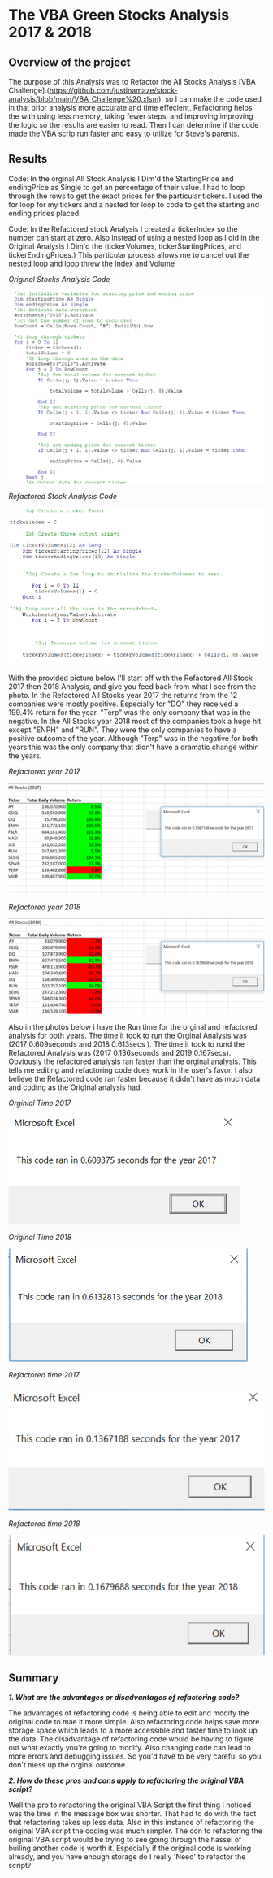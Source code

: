 # The VBA Green Stocks Analysis 2017 & 2018

## Overview of the project 
The purpose of this Analysis was to Refactor the All Stocks Analysis [VBA Challenge].(https://github.com/justinamaze/stock-analysis/blob/main/VBA_Challenge%20.xlsm). so I can make the code used in that prior analysis more accurate and time effecient. Refactoring helps the with using less memory, taking fewer steps, and improving
improving the logic so the results are easier to read. Then I can determine if the code made the VBA scrip run faster
and easy to utilize for Steve's parents. 



## Results
Code: In the orginal All Stock Analysis I Dim'd the StartingPrice and endingPrice as Single to get an percentage of their value. I had to loop 
through the rows to get the exact prices for the particular tickers. I used the for loop for my tickers and a nested for loop to code 
to get the starting and ending prices placed.

Code: In the Refactored stock Analysis I created a tickerIndex so the number can start at zero. Also instead of using a nested loop as I did in the
Original Analysis I Dim'd the (tickerVolumes, tickerStartingPrices, and tickerEndingPrices.) This particular process allows me to cancel out the nested 
loop and loop threw the Index and Volume

*Original Stocks Analysis Code*

![Resources/Original_Stock_Analysis_Code.PNG](/Resources/Original_Stock_Analysis_Code.PNG)

*Refactored Stock Analysis Code*

![Resources/Refactored_Stock_Analysis_Code.PNG](/Resources/Refactored_Stock_Analysis_Code.PNG)



With the provided picture below I'll start off with the Refactored All Stock 2017 then 2018 Analysis, and give you feed back
from what I see from the photo. In the Refactored All Stocks year 2017 the returns from the 12 companies were mostly positive.
Especially for "DQ" they received a 199.4% return for the year. "Terp" was the only company that was in the negative.
In the All Stocks year 2018 most of the companies took a huge hit except "ENPH" and "RUN". They were the only companies
to have a positive outcome of the year. Although "Terp" was in the negative for both years this was the only company that didn't 
have a dramatic change within the years.

*Refactored year 2017*

![Resources/VBA_Challenge_2017.PNG](/Resources/VBA_Challenge_2017.PNG)

*Refactored year 2018*

![Resources/VBA_Challenge_2018.PNG](/Resources/VBA_Challenge_2018.PNG)

Also in the photos below i have the Run time for the orginal and refactored analysis for both years. 
The time it took to run the Orginal Analysis was (2017 0.609seconds and 2018 0.613secs ). The time it took to
rund the Refactored Analysis was (2017 0.136seconds and 2019 0.167secs). Obviously the refactored analysis
ran faster than the orginal analysis. This tells me editing and refactoring code does work in the user's favor.
I also believe the Refactored code ran faster because it didn't have as much data and coding as the Original analysis
had. 

*Orginial Time 2017*

![Resources/2017_Original_Time.PNG](/Resources/2017_Original_Time.PNG)

*Original Time 2018*

![Resources/2018_Original_Time.PNG ](/Resources/2018_Original_Time.PNG)

*Refactored time 2017*

![Resources/2017_Refactored_Time.PNG](/Resources/2017_Refactored_Time.PNG)

*Refactored time 2018*

![Resources/2018_Refactored_Time.PNG ](/Resources/2018_Refactored_Time.PNG )

## Summary

***1. What are the advantages or disadvantages of refactoring code?***

The advantages of refactoring code is being able to edit and modify the original code to mae it more simple. Also refactoring code
helps save more storage space which leads to a more accessible and faster time to look up the data. The disadvantage of refactoring 
code would be having to figure out what exactly you're going to modify. Also changing code can lead to more errors and debugging issues.
So you'd have to be very careful so you don't mess up the orginal outcome. 

***2. How do these pros and cons apply to refactoring the original VBA script?***

Well the pro to refactoring the original VBA Script the first thing I noticed was the time in the message box was shorter. That had to do with the 
fact that refactoring takes up less data. Also in this instance of refactoring the original VBA script the coding was much simpler. The con to refactoring
the original VBA script would be trying to see going through the hassel of builing another code is worth it. Especially if the original code is working already,
and you have enough storage do I really 'Need' to refactor the script?
